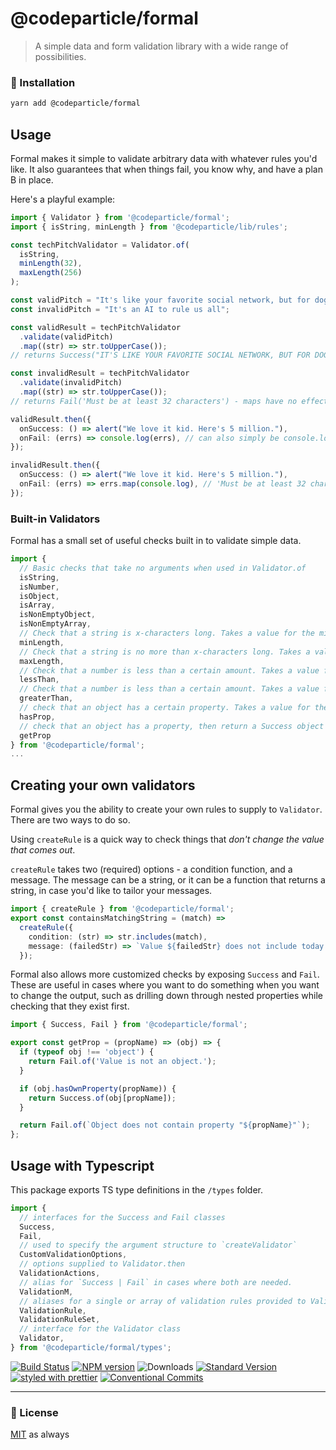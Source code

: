 # @codeparticle/formal

> A simple data and form validation library with a wide range of possibilities.

### 🔧 Installation

```sh
yarn add @codeparticle/formal
```

## Usage

Formal makes it simple to validate arbitrary data with whatever rules you'd like. It also guarantees that when things fail, you know why, and have a plan B in place.

Here's a playful example:

```ts
import { Validator } from '@codeparticle/formal';
import { isString, minLength } from '@codeparticle/lib/rules';

const techPitchValidator = Validator.of(
  isString,
  minLength(32),
  maxLength(256)
);

const validPitch = "It's like your favorite social network, but for dogs";
const invalidPitch = "It's an AI to rule us all";

const validResult = techPitchValidator
  .validate(validPitch)
  .map((str) => str.toUpperCase());
// returns Success("IT'S LIKE YOUR FAVORITE SOCIAL NETWORK, BUT FOR DOGS") - maps can change successfully checked values

const invalidResult = techPitchValidator
  .validate(invalidPitch)
  .map((str) => str.toUpperCase());
// returns Fail('Must be at least 32 characters') - maps have no effect on failures

validResult.then({
  onSuccess: () => alert("We love it kid. Here's 5 million."),
  onFail: (errs) => console.log(errs), // can also simply be console.log
});

invalidResult.then({
  onSuccess: () => alert("We love it kid. Here's 5 million."),
  onFail: (errs) => errs.map(console.log), // 'Must be at least 32 characters'
});
```

### Built-in Validators

Formal has a small set of useful checks built in to validate simple data.

```ts
import {
  // Basic checks that take no arguments when used in Validator.of
  isString,
  isNumber,
  isObject,
  isArray,
  isNonEmptyObject,
  isNonEmptyArray,
  // Check that a string is x-characters long. Takes a value for the minimum. `minLength(10)`
  minLength,
  // Check that a string is no more than x-characters long. Takes a value for the maximum. `maxLength(50)`
  maxLength,
  // Check that a number is less than a certain amount. Takes a value for the minimum. `lessThan(50)`
  lessThan,
  // Check that a number is less than a certain amount. Takes a value for the maximum. `greaterThan(50)`
  greaterThan,
  // check that an object has a certain property. Takes a value for the key. `hasProp('fieldName')`
  hasProp,
  // check that an object has a property, then return a Success object with its value. `getProp('fieldName')`
  getProp
} from '@codeparticle/formal';
...
```

## Creating your own validators

Formal gives you the ability to create your own rules to supply to `Validator`. There are two ways to do so.

Using `createRule` is a quick way to check things that _don't change the value that comes out_.

`createRule` takes two (required) options - a condition function, and a message. The message can be a string, or it can be a function that returns a string, in case you'd like to tailor your messages.

```ts
import { createRule } from '@codeparticle/formal';
export const containsMatchingString = (match) =>
  createRule({
    condition: (str) => str.includes(match),
    message: (failedStr) => `Value ${failedStr} does not include today's date.`,
  });
```

Formal also allows more customized checks by exposing `Success` and `Fail`. These are useful in cases where you want to do something when you want to change the output, such as drilling down through nested properties while checking that they exist first.

```ts
import { Success, Fail } from '@codeparticle/formal';

export const getProp = (propName) => (obj) => {
  if (typeof obj !== 'object') {
    return Fail.of('Value is not an object.');
  }

  if (obj.hasOwnProperty(propName)) {
    return Success.of(obj[propName]);
  }

  return Fail.of(`Object does not contain property "${propName}"`);
};
```

## Usage with Typescript

This package exports TS type definitions in the `/types` folder.

```ts
import {
  // interfaces for the Success and Fail classes
  Success,
  Fail,
  // used to specify the argument structure to `createValidator`
  CustomValidationOptions,
  // options supplied to Validator.then
  ValidationActions,
  // alias for `Success | Fail` in cases where both are needed.
  ValidationM,
  // aliases for a single or array of validation rules provided to Validator.of
  ValidationRule,
  ValidationRuleSet,
  // interface for the Validator class
  Validator,
} from '@codeparticle/formal/types';
```

[![Build Status](https://travis-ci.org/codeparticle/codeparticle-formal.svg?branch=master)](https://travis-ci.org/codeparticle/codeparticle-formal)
[![NPM version](https://img.shields.io/npm/v/@codeparticle/codeparticle-formal.svg)](https://www.npmjs.com/package/@codeparticle/codeparticle-formal)
![Downloads](https://img.shields.io/npm/dm/@codeparticle/codeparticle-formal.svg)
[![Standard Version](https://img.shields.io/badge/release-standard%20version-brightgreen.svg)](https://github.com/conventional-changelog/standard-version)
[![styled with prettier](https://img.shields.io/badge/styled_with-prettier-ff69b4.svg)](https://github.com/prettier/prettier)
[![Conventional Commits](https://img.shields.io/badge/Conventional%20Commits-1.0.0-yellow.svg)](https://conventionalcommits.org)

---

### 🥂 License

[MIT](./LICENSE.md) as always
